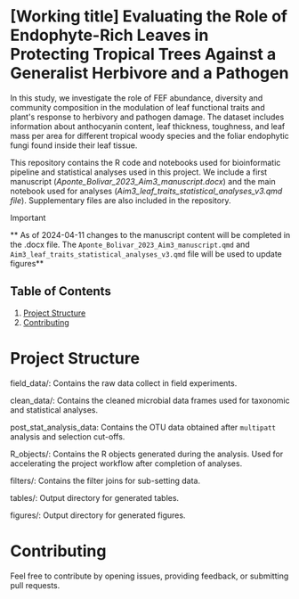# [Working title] Evaluating the Role of Endophyte-Rich Leaves in Protecting Tropical Trees Against a Generalist Herbivore and a Pathogen

In this study, we investigate the role of FEF abundance, diversity and community composition in the modulation of leaf functional traits and plant's response to herbivory and pathogen damage. The dataset includes information about anthocyanin content, leaf thickness, toughness, and leaf mass per area for different tropical woody species and the foliar endophytic fungi found inside their leaf tissue. 

This repository contains the R code and notebooks used for bioinformatic pipeline and statistical analyses used in this project. We include a first manuscript (*Aponte_Bolivar_2023_Aim3_manuscript.docx*) and the main notebook used for analyses (*Aim3_leaf_traits_statistical_analyses_v3.qmd file*). Supplementary files are also included in the repository.

>[!IMPORTANT]
>** As of 2024-04-11 changes to the manuscript content will be completed in the .docx file. The `Aponte_Bolivar_2023_Aim3_manuscript.qmd` and `Aim3_leaf_traits_statistical_analyses_v3.qmd` file will be used to update figures**

## Table of Contents

1. [Project Structure](#project-structure)
2. [Contributing](#contributing)

# Project Structure
field_data/: Contains the raw data collect in field experiments.

clean_data/: Contains the cleaned microbial data frames used for taxonomic and statistical analyses.

post_stat_analysis_data: Contains the OTU data obtained after `multipatt` analysis and selection cut-offs.

R_objects/: Contains the R objects generated during the analysis. Used for accelerating the project workflow after completion of analyses.

filters/: Contains the filter joins for sub-setting data.

tables/: Output directory for generated tables.

figures/: Output directory for generated figures.

# Contributing
Feel free to contribute by opening issues, providing feedback, or submitting pull requests.

